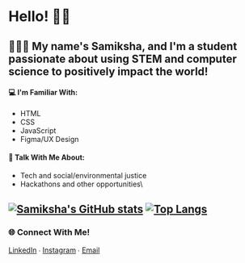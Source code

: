 # Hello! 👋🏽
## 👩🏽‍💻 My name's Samiksha, and I'm a student passionate about using STEM and computer science to positively impact the world! 
#### 💻 I'm Familiar With:
- HTML
- CSS
- JavaScript
- Figma/UX Design

#### 💬 Talk With Me About:
- Tech and social/environmental justice
- Hackathons and other opportunities\

[![Samiksha's GitHub stats](https://github-readme-stats.vercel.app/api?username=slingann&border_radius:50px)](https://github.com/anuraghazra/github-readme-stats) [![Top Langs](https://github-readme-stats.vercel.app/api/top-langs/?username=slingan&layout=compact)](https://github.com/anuraghazra/github-readme-stats)
---
### 🌐 Connect With Me!
[LinkedIn](https://www.linkedin.com/in/samikshalingan/) ∙ [Instagram](https://instagram.com/samiksh.a) ∙ [Email](mailto:slingan01@gmail.com)
